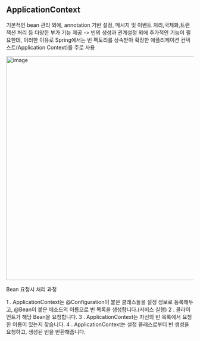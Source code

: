 ## ApplicationContext
기본적인 bean 관리 외에, annotation 기반 설정, 메시지 및 이벤트 처리,국제화,트랜잭션 처리 등 다양한 부가 기능 제공
-> 빈의 생성과 관계설정 외에 추가적인 기능이 필요한데, 이러한 이유로 Spring에서는 빈 팩토리를 상속받아 확장한 애플리케이션 컨텍스트(Application Context)를 주로 사용

<img width="600" alt="image" src="https://github.com/98000001/CS-Study/assets/96863137/0bd6b3d5-f5b1-4ed9-8f74-23eac4b82176">

Bean 요청시 처리 과정

1 . ApplicationContext는 @Configuration이 붙은 클래스들을 설정 정보로 등록해두고, @Bean이 붙은 메소드의 이름으로 빈 목록을 생성합니다.(서비스 실행)
2 . 클라이언트가 해당 Bean을 요청합니다.
3 . ApplicationContext는 자신의 빈 목록에서 요청한 이름이 있는지 찾습니다.
4 . ApplicationContext는 설정 클래스로부터 빈 생성을 요청하고, 생성된 빈을 반환해줍니다.
